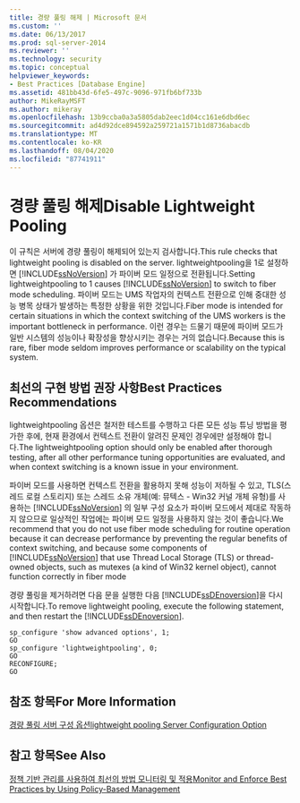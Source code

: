 ```yaml
---
title: 경량 풀링 해제 | Microsoft 문서
ms.custom: ''
ms.date: 06/13/2017
ms.prod: sql-server-2014
ms.reviewer: ''
ms.technology: security
ms.topic: conceptual
helpviewer_keywords:
- Best Practices [Database Engine]
ms.assetid: 481bb43d-6fe5-497c-9096-971fb6bf733b
author: MikeRayMSFT
ms.author: mikeray
ms.openlocfilehash: 13b9ccba0a3a5805dab2eec1d04cc161e6dbd6ec
ms.sourcegitcommit: ad4d92dce894592a259721a1571b1d8736abacdb
ms.translationtype: MT
ms.contentlocale: ko-KR
ms.lasthandoff: 08/04/2020
ms.locfileid: "87741911"
---
```

# <a name="disable-lightweight-pooling"></a><span data-ttu-id="cf570-102">경량 풀링 해제</span><span class="sxs-lookup"><span data-stu-id="cf570-102">Disable Lightweight Pooling</span></span>
  <span data-ttu-id="cf570-103">이 규칙은 서버에 경량 풀링이 해제되어 있는지 검사합니다.</span><span class="sxs-lookup"><span data-stu-id="cf570-103">This rule checks that lightweight pooling is disabled on the server.</span></span> <span data-ttu-id="cf570-104">lightweightpooling을 1로 설정하면 [!INCLUDE[ssNoVersion](../../includes/ssnoversion-md.md)] 가 파이버 모드 일정으로 전환됩니다.</span><span class="sxs-lookup"><span data-stu-id="cf570-104">Setting lightweightpooling to 1 causes [!INCLUDE[ssNoVersion](../../includes/ssnoversion-md.md)] to switch to fiber mode scheduling.</span></span> <span data-ttu-id="cf570-105">파이버 모드는 UMS 작업자의 컨텍스트 전환으로 인해 중대한 성능 병목 상태가 발생하는 특정한 상황을 위한 것입니다.</span><span class="sxs-lookup"><span data-stu-id="cf570-105">Fiber mode is intended for certain situations in which the context switching of the UMS workers is the important bottleneck in performance.</span></span> <span data-ttu-id="cf570-106">이런 경우는 드물기 때문에 파이버 모드가 일반 시스템의 성능이나 확장성을 향상시키는 경우는 거의 없습니다.</span><span class="sxs-lookup"><span data-stu-id="cf570-106">Because this is rare, fiber mode seldom improves performance or scalability on the typical system.</span></span>  
  
## <a name="best-practices-recommendations"></a><span data-ttu-id="cf570-107">최선의 구현 방법 권장 사항</span><span class="sxs-lookup"><span data-stu-id="cf570-107">Best Practices Recommendations</span></span>  
 <span data-ttu-id="cf570-108">lightweightpooling 옵션은 철저한 테스트를 수행하고 다른 모든 성능 튜닝 방법을 평가한 후에, 현재 환경에서 컨텍스트 전환이 알려진 문제인 경우에만 설정해야 합니다.</span><span class="sxs-lookup"><span data-stu-id="cf570-108">The lightweightpooling option should only be enabled after thorough testing, after all other performance tuning opportunities are evaluated, and when context switching is a known issue in your environment.</span></span>  
  
 <span data-ttu-id="cf570-109">파이버 모드를 사용하면 컨텍스트 전환을 활용하지 못해 성능이 저하될 수 있고, TLS(스레드 로컬 스토리지) 또는 스레드 소유 개체(예: 뮤텍스 - Win32 커널 개체 유형)를 사용하는 [!INCLUDE[ssNoVersion](../../includes/ssnoversion-md.md)] 의 일부 구성 요소가 파이버 모드에서 제대로 작동하지 않으므로 일상적인 작업에는 파이버 모드 일정을 사용하지 않는 것이 좋습니다.</span><span class="sxs-lookup"><span data-stu-id="cf570-109">We recommend that you do not use fiber mode scheduling for routine operation because it can decrease performance by preventing the regular benefits of context switching, and because some components of [!INCLUDE[ssNoVersion](../../includes/ssnoversion-md.md)] that use Thread Local Storage (TLS) or thread-owned objects, such as mutexes (a kind of Win32 kernel object), cannot function correctly in fiber mode</span></span>  
  
 <span data-ttu-id="cf570-110">경량 풀링을 제거하려면 다음 문을 실행한 다음 [!INCLUDE[ssDEnoversion](../../includes/ssdenoversion-md.md)]을 다시 시작합니다.</span><span class="sxs-lookup"><span data-stu-id="cf570-110">To remove lightweight pooling, execute the following statement, and then restart the [!INCLUDE[ssDEnoversion](../../includes/ssdenoversion-md.md)].</span></span>  
  
```  
sp_configure 'show advanced options', 1;  
GO  
sp_configure 'lightweightpooling', 0;  
GO  
RECONFIGURE;  
GO  
```  
  
## <a name="for-more-information"></a><span data-ttu-id="cf570-111">참조 항목</span><span class="sxs-lookup"><span data-stu-id="cf570-111">For More Information</span></span>  
 [<span data-ttu-id="cf570-112">경량 풀링 서버 구성 옵션</span><span class="sxs-lookup"><span data-stu-id="cf570-112">lightweight pooling Server Configuration Option</span></span>](../../database-engine/configure-windows/lightweight-pooling-server-configuration-option.md)  
  
## <a name="see-also"></a><span data-ttu-id="cf570-113">참고 항목</span><span class="sxs-lookup"><span data-stu-id="cf570-113">See Also</span></span>  
 [<span data-ttu-id="cf570-114">정책 기반 관리를 사용하여 최선의 방법 모니터링 및 적용</span><span class="sxs-lookup"><span data-stu-id="cf570-114">Monitor and Enforce Best Practices by Using Policy-Based Management</span></span>](monitor-and-enforce-best-practices-by-using-policy-based-management.md)  
  
  
